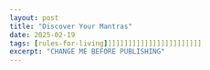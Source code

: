```yaml
---
layout: post
title: "Discover Your Mantras"
date: 2025-02-19
tags: [rules-for-living]]]]]]]]]]]]]]]]]]]]]]]]
excerpt: "CHANGE ME BEFORE PUBLISHING"
---
```


